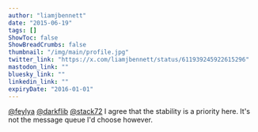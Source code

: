 ```yaml
---
author: "liamjbennett"
date: "2015-06-19"
tags: []
ShowToc: false
ShowBreadCrumbs: false
thumbnail: "/img/main/profile.jpg"
twitter_link: "https://x.com/liamjbennett/status/611939245922615296"
mastodon_link: ""
bluesky_link: ""
linkedin_link: ""
expiryDate: "2016-01-01"
---
```


[@feylya](https://x.com/feylya) [@darkflib](https://x.com/darkflib) [@stack72](https://x.com/stack72) I agree that the stability is a priority here. It's not the message queue I'd choose however.

